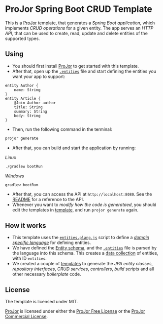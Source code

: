 # ProJor Spring Boot CRUD Template

This is a [ProJor](https://projor.io) template, that generates a _Spring Boot application_, which implements _CRUD operations_ for a given entity. The app serves an _HTTP API_, that can be used to create, read, update and delete entities of the supported types.

## Using

* You should first install [ProJor](https://projor.io) to get started with this template.
* After that, open up the [`.entities`](.entities) file and start defining the entities you want your app to support:

```
entity Author {
    name: String
}
entity Article {
    @Join Author author
    title: String
    summary: String
    body: String
}
```

* Then, run the following command in the terminal:

```bash
projor generate
```

* After that, you can build and start the application by running:

_Linux_

```bash
./gradlew bootRun
```

_Windows_

```bash
gradlew bootRun
```

* After that, you can access the API at `http://localhost:8080`. See the [README](../README.md) for a reference to the API.
* Whenever you want to _modify how the code is generataed_, you should edit the templates in [template](template/), and run `projor generate` again.

## How it works

* This template uses the [`entities.plang.js`](language/entities.plang.js) script to define a _[domain specific language](https://docs.projor.io/overview/languages.html)_ for defining entities.
* We have defined the [Entity schema](schema/Entity.pschema.yaml), and the [`.entities`](.entities) file is parsed by the language into this schema. This creates a [data collection](https://docs.projor.io/overview/data-collections.html) of entities, with ID `entities`.
* We created a couple of [templates](template/) to generate the _JPA entity classes_, _repository interfaces_, _CRUD services_, _controllers_, _build scripts_ and all other necessary _boilerplate_ code.

## License

The template is licensed under MIT.

[ProJor](https://projor.io) is licensed under either the [ProJor Free License](https://license.projor.io) or the [ProJor Commercial License](https://license.projor.io).